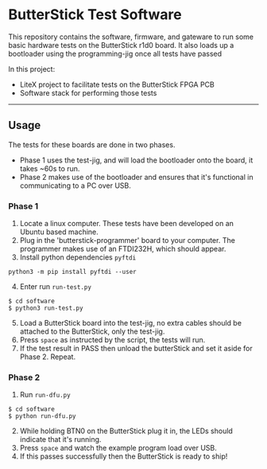 # ButterStick Test Software

This repository contains the software, firmware, and gateware to run some basic hardware tests on the ButterStick r1d0 board. It also loads up a bootloader using the programming-jig once all tests have passed

In this project:
- LiteX project to facilitate tests on the ButterStick FPGA PCB
- Software stack for performing those tests

---

## Usage ##

The tests for these boards are done in two phases. 
- Phase 1 uses the test-jig, and will load the bootloader onto the board, it takes ~60s to run.
- Phase 2 makes use of the bootloader and ensures that it's functional in communicating to a PC over USB.

### Phase 1
1. Locate a linux computer. These tests have been developed on an Ubuntu based machine.
2. Plug in the 'butterstick-programmer' board to your computer. The programmer makes use of an FTDI232H, which should appear.
3. Install python dependencies `pyftdi`
```
python3 -m pip install pyftdi --user
```
4. Enter run `run-test.py`
```
$ cd software
$ python3 run-test.py
```
5. Load a ButterStick board into the test-jig, no extra cables should be attached to the ButterStick, only the test-jig.
6. Press `space` as instructed by the script, the tests will run.
7. If the test result in PASS then unload the butterStick and set it aside for Phase 2. Repeat.

### Phase 2

1. Run `run-dfu.py`
```
$ cd software
$ python run-dfu.py
```
2. While holding BTN0 on the ButterStick plug it in, the LEDs should indicate that it's running.
3. Press `space` and watch the example program load over USB.
4. If this passes successfully then the ButterStick is ready to ship!